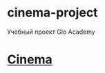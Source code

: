 # cinema-project
Учебный проект Glo Academy
# [Cinema](https://igor-minaev.github.io/cinema-project/)
